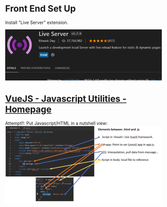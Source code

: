 # Front End Set Up

Install "Live Server" extension.

![Alt text](image.png)

# [VueJS - Javascript Utilities - Homepage](https://vuejs.org/)

Attempt!!:  Put Javascript/HTML in a nutshell view:
![Alt text](image-1.png)
